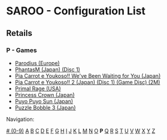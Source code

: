 # SAROO - Configuration List

## Retails

### P - Games

- [Parodius (Europe)](../../../Regions/Retails/Europe/T-9501H-50/README.md)
- [PhantasM (Japan) (Disc 1)](../../../Regions/Retails/Japan/T-36001G/README.md)
- [Pia Carrot e Youkoso!! We've Been Waiting for You (Japan)](../../../Regions/Retails/Japan/T-19708G/README.md)
- [Pia Carrot e Youkoso!! 2 (Japan) (Disc 1) (Game Disc) (2M)](../../../Regions/Retails/Japan/T-20114G/README.md)
- [Primal Rage (USA)](../../../Regions/Retails/USA/T-4802H/README.md)
- [Princess Crown (Japan)](../../../Regions/Retails/Japan/T-14418G/README.md)
- [Puyo Puyo Sun (Japan)](../../../Regions/Retails/Japan/T-6603G/README.md)
- [Puzzle Bobble 3 (Japan)](../../../Regions/Retails/Japan/T-1109G/README.md)

Navigation:

[# (0-9)](./09.md) [A](./A.md) [B](./B.md) [C](./C.md) [D](./D.md) [E](./E.md) [F](./F.md) [G](./G.md) [H](./H.md) [I](./I.md) [J](./J.md) [K](./K.md) [L](./L.md) [M](./M.md) [N](./N.md) [O](./O.md) **P** [Q](./Q.md) [R](./R.md) [S](./S.md) [T](./T.md) [U](./U.md) [V](./V.md) [W](./W.md) [X](./X.md) [Y](./Y.md) [Z](./Z.md)
